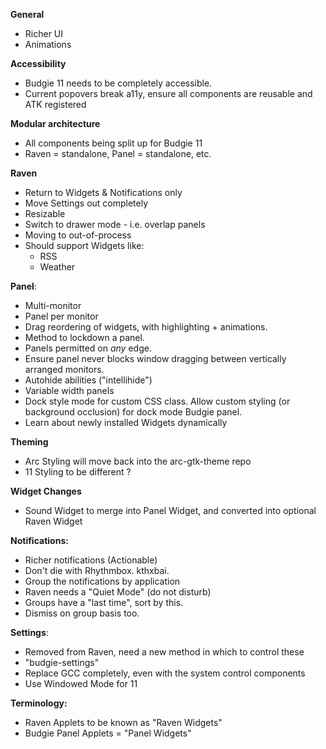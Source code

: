 
**General**

 - Richer UI
 - Animations

**Accessibility**

 - Budgie 11 needs to be completely accessible.
 - Current popovers break a11y, ensure all components are reusable and ATK registered

**Modular architecture**

 - All components being split up for Budgie 11
 - Raven = standalone, Panel = standalone, etc.

**Raven**

 - Return to Widgets & Notifications only
 - Move Settings out completely
 - Resizable
 - Switch to drawer mode - i.e. overlap panels
 - Moving to out-of-process
 - Should support Widgets like:
    - RSS
    - Weather

**Panel**:

 - Multi-monitor
 - Panel per monitor
 - Drag reordering of widgets, with highlighting + animations.
 - Method to lockdown a panel.
 - Panels permitted on *any* edge.
 - Ensure panel never blocks window dragging between vertically arranged monitors.
 - Autohide abilities ("intellihide")
 - Variable width panels
 - Dock style mode for custom CSS class. Allow custom styling (or background occlusion) for dock mode Budgie panel.
 - Learn about newly installed Widgets dynamically

**Theming**

 - Arc Styling will move back into the arc-gtk-theme repo
 - 11 Styling to be different ?

**Widget Changes**

 - Sound Widget to merge into Panel Widget, and converted into optional Raven Widget

**Notifications:**

 - Richer notifications (Actionable)
 - Don't die with Rhythmbox. kthxbai.
 - Group the notifications by application
 - Raven needs a "Quiet Mode" (do not disturb)
 - Groups have a "last time", sort by this.
 - Dismiss on group basis too.

**Settings**:

 - Removed from Raven, need a new method in which to control these
 - "budgie-settings"
 - Replace GCC completely, even with the system control components
 - Use Windowed Mode for 11

**Terminology:**

 - Raven Applets to be known as "Raven Widgets"
 - Budgie Panel Applets = "Panel Widgets"
